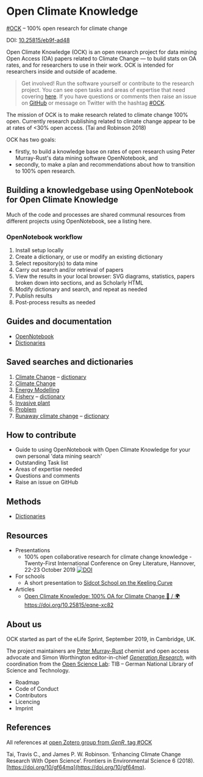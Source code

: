 # Open Climate Knowledge

[#OCK](https://twitter.com/search?q=%23OCK&src=typed_query&f=live) &ndash; 100% open research  for climate change

DOI: [10.25815/eb9f-ad48](https://doi.org/10.25815/eb9f-ad48)

Open Climate Knowledge (OCK) is an open research project for data mining Open Access (OA) papers related to Climate Change &mdash; to build stats on OA rates, and for researchers to use in their work. OCK is intended for researchers inside and outside of academe.

>Get involved! Run the software yourself or contribute to the research project. You can see open tasks and areas of expertise that need covering [here](https://github.com/petermr/climate/issues). If you have questions or comments then raise an issue on [GitHub](https://github.com/petermr/climate/issues) or message on Twitter with the hashtag [#OCK](https://twitter.com/search?q=%23OCK&src=typed_query&f=live).

The mission of OCK is to make research related to climate change 100% open. Currently research publishing related to climate change appear to be at rates of <30% open access. (Tai and Robinson 2018)

OCK has two goals:

- firstly, to build a knowledge base on rates of open research using Peter Murray-Rust's data mining software OpenNotebook, and
- secondly, to make a plan and recommendations about how to transition to 100% open research.

## Building a knowledgebase using OpenNotebook for Open Climate Knowledge

Much of the code and processes are shared communal resources from different projects using OpenNotebook, see a listing here.

### OpenNotebook workflow

 1. Install setup locally
 2. Create a dictionary, or use or modify an existing dictionary
 3. Select repository(s) to data mine
 4. Carry out search and/or retrieval of papers
 5. View the results in your local browser: SVG diagrams, statistics, papers broken down into sections, and as Scholarly HTML
 6. Modify dictionary and search, and repeat as needed
 7. Publish results
 8. Post-process results as needed

## Guides and documentation

 - [OpenNotebook](https://github.com/petermr/tigr2ess/blob/master/search/TUTORIAL.md)
 - [Dictionaries](https://github.com/petermr/tigr2ess/blob/master/dictionaries/OVERVIEW.md)

## Saved searches and dictionaries

 1. [Climate Change](searches/clim107) &ndash; [dictionary](dictionary/wikipediaTerms.txt) 
 2. [Climate Change](searches/climatechange)
 3. [Energy Modelling](searches/energmod)
 4. [Fishery](searches/fishery) &ndash; [dictionary](dictionary/commonfish.xml)
 5. [Invasive plant](searches/invasiveplant)
 6. [Problem](searches/problem)
 7. [Runaway climate change](searches/runaway203) &ndash; [dictionary](dictionary/runaway.xml)

## How to contribute

 - Guide to using OpenNotebook with Open Climate Knowledge for your own personal 'data mining search'
 - Outstanding Task list
 - Areas of expertise needed
 - Questions and comments
 - Raise an issue on GitHub

## Methods

- [Dictionaries](docs/methods.md)

## Resources

 - Presentations
   - 100% open collaborative research for climate change knowledge - Twenty-First International Conference on Grey Literature, Hannover, 22-23 October 2019 [![DOI](https://zenodo.org/badge/DOI/10.5281/zenodo.3517114.svg)](https://doi.org/10.5281/zenodo.3517114)
 - For schools
   - A short presentation to [Sidcot School on the Keeling Curve](schools/SidcotSchool201909.md)
 - Articles
   - [Open Climate Knowledge: 100% OA for Climate Change 📖 / 🌍](https://genr.eu/wp/open-climate-knowledge-100-oa-for-climate-change/) https://doi.org/10.25815/eqne-xc82

## About us

OCK started as part of the eLife Sprint, September 2019,  in Cambridge, UK.

The project maintainers are [Peter Murray-Rust](https://en.wikipedia.org/wiki/Peter_Murray-Rust) chemist and open access advocate and Simon Worthington editor-in-chief [*Generation Research*](https://genr.eu/), with coordination from the [Open Science Lab](https://www.tib.eu/en/research-development/open-science/): TIB &ndash; German National Library of Science and Technology.  

 - Roadmap
 - Code of Conduct
 - Contributors
 - Licencing
 - Imprint

## References

All references at [open Zotero group from *GenR*, tag #OCK](https://www.zotero.org/groups/1838445/generation_r/items/collectionKey/G96ZZJ9N/tag/ock)

Tai, Travis C., and James P. W. Robinson. ‘Enhancing Climate Change Research With Open Science’. Frontiers in Environmental Science 6 (2018). [https://doi.org/10/gf64mq](https://doi.org/10/gf64mq).
